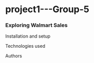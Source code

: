 # project1---Group-5

### Exploring Walmart Sales


Installation and setup

Technologies used


Authors

